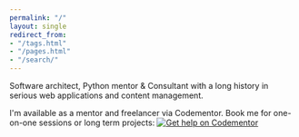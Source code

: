 ```yaml
---
permalink: "/"
layout: single
redirect_from:
- "/tags.html"
- "/pages.html"
- "/search/"
---
```


Software architect, Python mentor & Consultant with a long history in serious web applications and content management.

I'm available as a mentor and freelancer via Codementor. Book me for one-on-one sessions or long term projects:
[![Get help on Codementor](https://cdn.codementor.io/badges/get_help_github.svg)](https://www.codementor.io/mjpieters)

<script type="text/javascript" src="https://se-flair.appspot.com/35417.js"></script>
